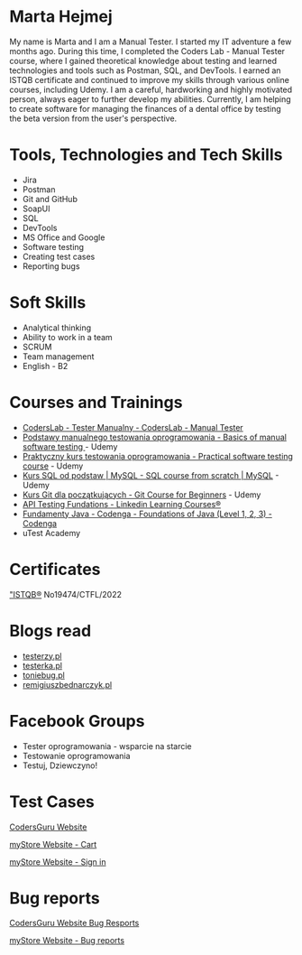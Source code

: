 # Marta Hejmej #

My name is Marta and I am a  Manual Tester. 
I started my IT adventure a few months ago. During this time, I completed the
Coders Lab - Manual Tester course, where I gained theoretical knowledge about
testing and learned technologies and tools such as Postman, SQL, and DevTools. 
I earned an ISTQB certificate and continued to improve my skills through various
online courses, including Udemy. I am a careful, hardworking and highly motivated
person, always eager to further develop my abilities. Currently, I am helping to
create software for managing the finances of a dental office by testing the beta
version from the user's perspective.

# Tools, Technologies and Tech Skills #
 
* Jira
* Postman
* Git and GitHub
* SoapUI
* SQL
* DevTools
* MS Office and Google
* Software testing
* Creating test cases
* Reporting bugs

# Soft Skills #
* Analytical thinking
* Ability to work in a team
* SCRUM
* Team management
* English - B2

# Courses and Trainings #

* [CodersLab - Tester Manualny - CodersLab - Manual Tester](https://drive.google.com/file/d/1kEmsHThCk00BZo1H1ayDM4yAb4tscd4Z/view?usp=share_link)
* [Podstawy manualnego testowania oprogramowania - Basics of manual software testing ](https://drive.google.com/file/d/1MZ1YGIdTKTumS9TwiovKqMNq-9cjj_yX/view?usp=share_link)  - Udemy
* [Praktyczny kurs testowania oprogramowania - Practical software testing course](https://drive.google.com/file/d/1LJ9-ki0Lz-Bkwfg0bynIi6jnvIZhXsXa/view?usp=share_link) - Udemy 
* [Kurs SQL od podstaw | MySQL - SQL course from scratch | MySQL](https://drive.google.com/file/d/1hX6mrsZhyb41SpCSP-ev94_pvlm57y2U/view?usp=share_link) - Udemy
* [Kurs Git dla początkujących - Git Course for Beginners](https://drive.google.com/file/d/1-dP6xZEEtFdfZ2kBT0d9t_5uHlK-FNWM/view?usp=share_link) - Udemy
* [API Testing Fundations - Linkedin Learning Courses®](https://drive.google.com/file/d/1hj6_-7m8xt-B94XVz61yUFOaX-BO7Fx3/view?usp=share_link)
* [Fundamenty Java - Codenga - Foundations of Java (Level 1, 2, 3) - Codenga](https://drive.google.com/drive/folders/1ScnaQoi5DdcfyvZ5N6hPtLxiIkMZyZw0?usp=share_link)
* uTest Academy

# Certificates #

["ISTQB®](https://drive.google.com/file/d/1woodsALYVFxB0VJZP8seCI6MFDWnB1nW/view?usp=share_link) No19474/CTFL/2022

# Blogs read #

* [testerzy.pl](https://testerzy.pl/)
* [testerka.pl](https://testerka.pl/)
* [toniebug.pl](https://www.toniebug.pl/#services)
* [remigiuszbednarczyk.pl](https://remigiuszbednarczyk.pl/)

# Facebook Groups #

* Tester oprogramowania - wsparcie na starcie
* Testowanie oprogramowania
* Testuj, Dziewczyno!

# Test Cases #

[CodersGuru Website](https://docs.google.com/spreadsheets/d/1Zwl3QuxEbZIMeH7_87UH9E5rwsjf1wjT/edit?usp=share_link&ouid=113544491954800210650&rtpof=true&sd=true)

[myStore Website - Cart](https://docs.google.com/document/d/1G-eJq2vLdED-nKmjvXME_Ez8FgugMd-eXh8p6jjjW58/edit?usp=share_link)

[myStore Website - Sign in](https://docs.google.com/spreadsheets/d/1vvubcpjH1CiT6OlnX5spgvGdlOpAvIqg/edit?usp=share_link&ouid=113544491954800210650&rtpof=true&sd=true)

# Bug reports #

[CodersGuru Website Bug Resports](https://docs.google.com/spreadsheets/d/17fqwYB8rgYWEPgUK9QZSuYdR6BjMIF__/edit?usp=share_link&ouid=113544491954800210650&rtpof=true&sd=true)

[myStore Website - Bug reports](https://docs.google.com/spreadsheets/d/1mKYzLjqNgIXlfuLtrdpML1oML176PoANYb0aZdFahBM/edit?usp=share_link)








